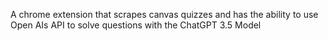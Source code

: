 A chrome extension that scrapes canvas quizzes and has the ability to use Open AIs API to solve questions with the ChatGPT 3.5 Model
